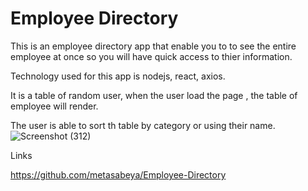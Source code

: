 # Employee Directory
This is an employee directory app that enable you to to see the entire employee at once so you will have quick access to thier information.

Technology used for this app is nodejs, react, axios.

It is a table of random user, when the user load the page , the table of employee will render.


The user is able to sort th table by category or using their name.
![Screenshot (312)](https://user-images.githubusercontent.com/65740871/98457061-02e3b380-2141-11eb-8136-0b03a2595915.png)

 


Links

https://github.com/metasabeya/Employee-Directory
